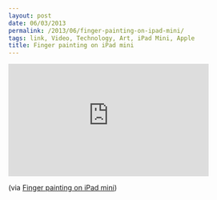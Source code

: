 ```yaml
---
layout: post
date: 06/03/2013
permalink: /2013/06/finger-painting-on-ipad-mini/
tags: link, Video, Technology, Art, iPad Mini, Apple
title: Finger painting on iPad mini
---
```


<iframe width="400" height="225" src="https://www.youtube.com/embed/lOOyL_2zE7g?feature=oembed" frameborder="0" allowfullscreen></iframe><br/>

<p>(via <a href="http://www.loopinsight.com/2013/06/03/finger-painting-on-ipad-mini/">Finger painting on iPad mini</a>)</p>